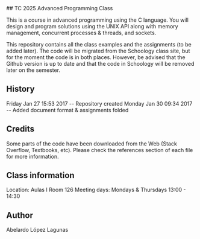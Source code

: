 <snippet>
## TC 2025 Advanced Programming Class

This is a course in advanced programming using the C language. You will design and program solutions using the UNIX API along with memory management, concurrent processes & threads, and sockets.

This repository contains all the class examples and the assignments (to be added later). The code will be migrated from the Schoology class site, but for the moment the code is in both places. However, be advised that the Github version is up to date and that the code in Schoology will be removed later on the semester.

## History
Friday Jan 27 15:53 2017 -- Repository created
Monday Jan 30 09:34 2017 -- Added document format & assignments folded

## Credits

Some parts of the code have been downloaded from the Web (Stack Overflow, Textbooks, etc). Please check the references section of each file for more information.

## Class information

Location: Aulas I Room 126
Meeting days: Mondays & Thursdays 13:00 - 14:30

## Author

Abelardo López Lagunas
</snippet>




